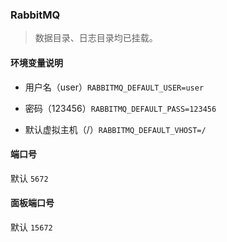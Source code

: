 ### RabbitMQ

> 数据目录、日志目录均已挂载。

#### 环境变量说明

- 用户名（user）``RABBITMQ_DEFAULT_USER=user``

- 密码（123456）``RABBITMQ_DEFAULT_PASS=123456``

- 默认虚拟主机（/）``RABBITMQ_DEFAULT_VHOST=/``

#### 端口号

默认 ``5672``

#### 面板端口号

默认 ``15672``